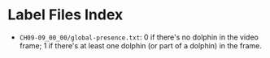 # Label Files Index

- `CH09-09_00_00/global-presence.txt`: 0 if there's no dolphin in the video
  frame; 1 if there's at least one dolphin (or part of a dolphin) in the frame.
